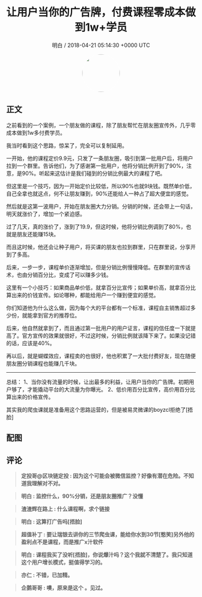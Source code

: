 <h1 align="center">让用户当你的广告牌，付费课程零成本做到1w&#43;学员</h1>
<p align="center">
    <a>明白 / 2018-04-21 05:14:30 &#43;0000 UTC</a>
</p>

<div align="center">
    <img src="https://images.zsxq.com/FjQmHspasTB6fS9i4Psn1Vi_tfMe?e=1590940799&amp;token=kIxbL07-8jAj8w1n4s9zv64FuZZNEATmlU_Vm6zD:G1ott7_PptRi18eZpfiMpU6xbzw=" width="100" height="100" style="border:1px solid;border-radius:50%; color:#ffffff"/>
</div>

## 正文

<div>
      

之前看到的一个案例，一个朋友做的课程，除了朋友帮忙在朋友圈宣传外，几乎零成本做到1w多付费学员。

我当时看到这个思路，惊呆了，完全可以复制延用。

一开始，他的课程定价9.9元，只发了一条朋友圈，吸引到第一批用户后，将用户拉到一个群里。告诉他们，为了感谢第一批用户，他将分销比例开到了90%，注意，是90%。听起来这估计是我们碰到的分销比例最大的课程了吧。

但这里是一个技巧，因为一开始定价比较低，所以90%也就9块钱。既然单价低，自己全拿也就这点，何不让朋友赚到，90%还能给人一种占了超大便宜的感觉。

然后就是这第一波用户，开始在朋友圈大力分销。分销的时候，还会带上一句话，明天就涨价了，增加一个紧迫感。

过了几天，真的涨价了，涨到了19.9，但这时候，他将分销比例调到了80%，也就是朋友还能赚15块。

而且这时候，他还会让种子用户，将买课的朋友也拉到群里，只在群里说，分享开到了多高。

后来，一步一步，课程单价逐渐增加，但是分销比例慢慢降低。在群里的宣传话术，也由分销百分比，变成了可以赚多少钱。

这里有一个小技巧：如果商品单价低，就拿百分比宣传；如果单价高，就拿百分比算出来的价钱宣传。如论哪种，都能给用户一个赚到便宜的感觉。

你们知道他为什么这么做，因为每个大的平台都有一个标准，课程自主销售超过多少份，就能拿到官方的推荐位。

后来，他自然就拿到了，而且通过第一批用户的用户证言，课程的信任度一下就提高了。官方宣传的效果就很好，不过这时候，分销比例就该降下来了。如果没记错的话，应该是40%。

再以后，就是蝴蝶效应，课程卖的也很好，他也积累了一大批付费好友，现在随便朋友圈分销课程也能赚几千块。

---------------------------------
总结：
1、当你没有流量的时候，让出最多的利益，让用户当你的广告牌。初期用户够了，才能撬动平台的大流量为你曝光。
2、低价用百分比宣传，高价用百分比算出来的价格宣传。

其实我的爬虫课就是准备用这个思路运营的，但是被易灵微课的boyzcl拒绝了[捂脸]
</div>

## 配图
<div class="image" align="center">

</div>

## 评论

<div align="left">
<div>

<blockquote >
<span> <strong>定投哥@区块链定投 : 因为这个可能会被微信监控？好像有潜在危险。不知道我理解对不对。 </strong></span>
</blockquote>

<blockquote >
<span> <strong>明白 : 监控什么，90%分销，还是朋友圈推广？没懂 </strong></span>
</blockquote>

<blockquote >
<span> <strong>渣渣辉在路上 : 什么课程啊，求个链接 </strong></span>
</blockquote>

<blockquote >
<span> <strong>明白 : 这算打广告吗[捂脸] </strong></span>
</blockquote>

<blockquote >
<span> <strong>超值补丁 : 要让瑞银去讲你的三节爬虫课，能给你水到30节[憨笑]另外他的盈利点不是课程，而是推广x汁软件 </strong></span>
</blockquote>

<blockquote >
<span> <strong>明白 : 课程我买了没听[捂脸]，你说爆汁吗？这个我就不清楚了。我只知道这个用户增长模式，挺值得学习的。 </strong></span>
</blockquote>

<blockquote >
<span> <strong>亦仁 : 不错，已加精。 </strong></span>
</blockquote>

<blockquote >
<span> <strong>企鹅哥哥 : 噢，原来是这个 。见过。 </strong></span>
</blockquote>

</div>
</div>